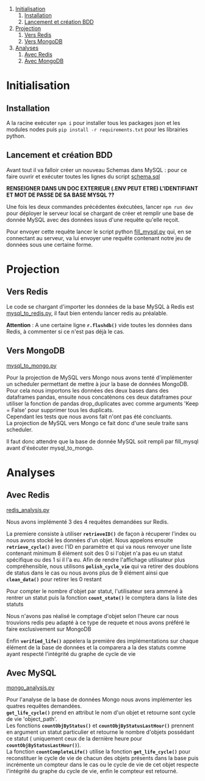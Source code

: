 1. [Initialisation](#initialisation)
    1. [Installation](#installation)
    2. [Lancement et création BDD](#lancement)
2. [Projection](#projection)
    1. [Vers Redis](#versRedis)
    2. [Vers MongoDB](#versMongo)
3. [Analyses](#analyses)
    1. [Avec Redis](#avecRedis)
    2. [Avec MongoDB](#avecMongo)

# Initialisation <a name="initialisation"></a>

## Installation <a name="installation"></a>

A la racine exécuter ```npm i``` pour installer tous les packages json et les modules nodes puis ```pip install -r requirements.txt``` pour les librairies python.

## Lancement et création BDD <a name="lancement"></a>

Avant tout il va falloir créer un nouveau Schemas dans MySQL : pour ce faire ouvrir et exécuter toutes les lignes du script [schema.sql](schema.sql)

**RENSEIGNER DANS UN DOC EXTERIEUR (.ENV PEUT ETRE) L'IDENTIFIANT ET MOT DE PASSE DE SA BASE MYSQL ??**

Une fois les deux commandes précédentes éxécutées, lancer ```npm run dev``` pour déployer le serveur local se chargant de créer et remplir une base de donnée MySQL avec des données issus d'une requête qu'elle reçoit.

Pour envoyer cette requête lancer le script python [fill_mysql.py](fill_mysql.py) qui, en se connectant au serveur, va lui envoyer une requête contenant notre jeu de données sous une certaine forme.

# Projection <a name="projection"></a>

## Vers Redis <a name="versRedis"></a>

Le code se chargant d'importer les données de la base MySQL à Redis est [mysql_to_redis.py](mysql_to_redis.py), il faut bien entendu lancer redis au préalable.

**Attention** : A une certaine ligne **```r.flushdb()```** vide toutes les données dans Redis, à commenter si ce n'est pas déjà le cas.

## Vers MongoDB <a name="versMongo"></a>

[mysql_to_mongo.py](mysql_to_mongo.py)

Pour la projection de MySQL vers Mongo nous avons tenté d'implémenter un scheduler permettant de mettre à jour la base de données MongoDB.  
Pour cela nous importons les données des deux bases dans des dataframes pandas, ensuite nous concatènons ces deux dataframes pour utiliser la fonction de pandas drop_duplicates avec comme arguments 'Keep = False' pour supprimer tous les duplicats.  
Cependant les tests que nous avons fait n'ont pas été concluants.  
La projection de MySQL vers Mongo ce fait donc d'une seule traite sans scheduler.  

Il faut donc attendre que la base de donnée MySQL soit rempli par fill_mysql avant d'éxécuter mysql_to_mongo.

# Analyses <a name="analyses"></a>

## Avec Redis <a name="avecRedis"></a>

[redis_analysis.py](redis_analysis.py)

Nous avons implémenté 3 des 4 requêtes demandées sur Redis.

La premiere consiste à utiliser **```retrieveID()```** de façon à récuperer l'index ou nous avons stocké les données d'un objet. Nous appelons ensuite **```retrieve_cycle()```** avec l'ID en paramètre et qui va nous renvoyer une liste contenant minimum 8 élément soit des 0 si l'objet n'a pas eu un statut spécifique ou des 1 si il l'a eu.
Afin de rendre l'affichage utilisateur plus compréhensible, nous utilisons **```polish_cycle_vie```** qui va retirer des doublons de status dans le cas ou nous avons plus de 9 élément ainsi que **```clean_data()```** pour retirer les 0 restant

Pour compter le nombre d'objet par statut, l'utilisateur sera ammené à rentrer un statut puis la fonction **```count_state()```** le comptera dans la liste des statuts

Nous n'avons pas réalisé le comptage d'objet selon l'heure car nous trouvions redis peu adapté à ce type de requete et nous avons préféré le faire exclusivement sur MongoDB

Enfin **```verified_life()```** appelera la première des implémentations sur chaque élément de la base de données et la comparera a la des statuts comme ayant respecté l'intégrité du graphe de cycle de vie
 
## Avec MySQL <a name="avecMysql"></a>

[mongo_analysis.py](mongo_analysis.py)

Pour l'analyse de la base de données Mongo nous avons implémenter les quatres requêtes demandées.  
**```get_life_cycle()```** prend en attribut le nom d'un objet et retourne sont cycle de vie 'object_path'.  
Les fonctions **```countObjByStatus()```** et **```countObjByStatusLastHour()```** prennent en argument un statut particulier et retourne le nombre d'objets possédant ce statut ( uniquement ceux de la dernière heure pour **```countObjByStatusLastHour()```**).  
La fonction **```countCompleteLife()```** utilise la fonction **```get_life_cycle()```** pour reconstituer le cycle de vie de chacun des objets présents dans la base puis incrémente un compteur dans le cas ou le cycle de vie de cet objet respecte l'intégrité du graphe du cycle de vie, enfin le compteur est retourné.  
